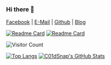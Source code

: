 ### Hi there 👋

[Facebook](https://www.facebook.com/derick.han.18/) | [E-Mail](mailto:coldwave96@protonmail.com) | [Github](https://github.com/Coldwave96) | [Blog](https://coldwave96.github.io/)

[![Readme Card](https://github-readme-stats.vercel.app/api/pin/?username=Coldwave96&repo=PocLibrary&bg_color=30,adffff,7fffff)](https://github.com/Coldwave96/PocLibrary) [![Readme Card](https://github-readme-stats.vercel.app/api/pin/?username=Coldwave96&repo=HackINonE&bg_color=30,adffff,7fffff)](https://github.com/Coldwave96/HackINonE)
<!-- [![Readme Card](https://github-readme-stats.vercel.app/api/pin/?username=Coldwave96&repo=ConsoleDrawing&bg_color=30,adffff,7fffff)](https://github.com/Coldwave96/ConsoleDrawing) [![Readme Card](https://github-readme-stats.vercel.app/api/pin/?username=Coldwave96&repo=SimpleCompetitions&bg_color=30,adffff,7fffff)](https://github.com/Coldwave96/SimpleCompetitions) -->

<!-- <img src="https://github-readme-stats.vercel.app/api?username=Coldwave96&show_icons=true&theme=dracula&include_all_commits=true&count_private=true&layout=compact&bg_color=30,e96443,904e95&title_color=fff&text_color=fff" alt="My github stats"/>
 -->

![Visitor Count](https://profile-counter.glitch.me/Coldwave96/count.svg)
 
[![Top Langs](https://github-readme-stats.vercel.app/api/top-langs/?username=Coldwave96&hide=html,CSS&layout=compact&bg_color=30,e96443,904e95&title_color=fff&text_color=fff)](https://github.com/Coldwave96/github-readme-stats) [![C01dSnap's GitHub Stats](https://github-readme-stats.vercel.app/api?username=Coldwave96&show_icons=true&theme=dracula&include_all_commits=true&count_private=true&layout=compact&bg_color=30,e96443,904e95&title_color=fff&text_color=fff)](https://github.com/Coldwave96/github-readme-stats)
